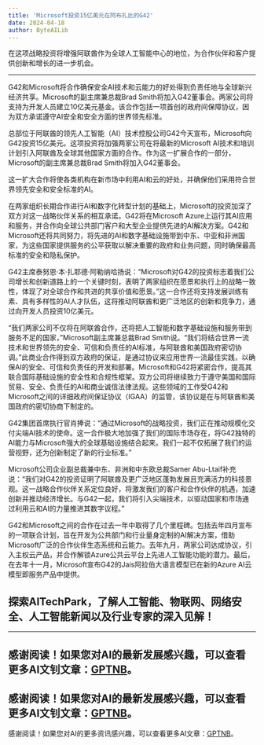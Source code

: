 ```yaml
---
title: 'Microsoft投资15亿美元在阿布扎比的G42'
date: 2024-04-18
author: ByteAILib
---
```


在这项战略投资将增强阿联酋作为全球人工智能中心的地位，为合作伙伴和客户提供创新和增长的进一步机会。

---
G42和Microsoft将合作确保安全AI技术和云能力的好处得到负责任地与全球新兴经济共享。Microsoft的副主席兼总裁Brad Smith将加入G42董事会。两家公司将支持为开发人员建立10亿美元基金。该合作包括一项首创的政府间保障协议，因为双方承诺遵守AI安全和安全方面的世界领先标准。

总部位于阿联酋的领先人工智能（AI）技术控股公司G42今天宣布，Microsoft向G42投资15亿美元。这项投资将加强两家公司在将最新的Microsoft AI技术和培训计划引入阿联酋及全球其他国家方面的合作。作为这一扩展合作的一部分，Microsoft的副主席兼总裁Brad Smith将加入G42董事会。

这一扩大合作将使各类机构在新市场中利用AI和云的好处，并确保他们采用符合世界领先安全和安全标准的AI。

在两家组织长期合作进行AI和数字化转型计划的基础上，Microsoft的投资加深了双方对这一战略伙伴关系的相互承诺。G42将在Microsoft Azure上运行其AI应用和服务，并合作向全球公共部门客户和大型企业提供先进的AI解决方案。G42和Microsoft还将共同努力，将先进的AI和数字基础设施带到中东、中亚和非洲国家，为这些国家提供服务的公平获取以解决重要的政府和业务问题，同时确保最高标准的安全和隐私保护。

G42主席泰努恩·本·扎耶德·阿勒纳哈扬说：“Microsoft对G42的投资标志着我们公司增长和创新道路上的一个关键时刻，表明了两家组织在愿景和执行上的战略一致性，体现了对全球合作和共进的共享价值和愿景。”这一合作还将支持发展训练有素、具有多样性的AI人才队伍，这将推动阿联酋和更广泛地区的创新和竞争力，通过向开发人员投资10亿美元。

“我们两家公司不仅将在阿联酋合作，还将把人工智能和数字基础设施和服务带到服务不足的国家，”Microsoft副主席兼总裁Brad Smith说。“我们将结合世界一流技术和世界领先的安全、可信和负责任的AI标准，与阿联酋和美国政府密切协调。”此商业合作得到双方政府的保证，是通过协议来应用世界一流最佳实践，以确保AI的安全、可信和负责任的开发和部署。Microsoft和G42将紧密合作，提高其联合国际基础设施的安全性和合规性框架。双方公司将继续致力于遵守美国和国际贸易、安全、负责任的AI和商业诚信法律法规。这些领域的工作受G42和Microsoft之间的详细政府间保证协议（IGAA）的监管，该协议是在与阿联酋和美国政府的密切协商下制定的。

G42集团首席执行官肖捧说：“通过Microsoft的战略投资，我们正在推动规模化交付尖端AI技术的使命。这一合作极大地加强了我们的国际市场存在，将G42独特的AI能力与Microsoft强大的全球基础设施结合起来。我们一起不仅拓展了我们的运营视野，还为创新制定了新的行业标准。”

Microsoft公司企业副总裁兼中东、非洲和中东欧总裁Samer Abu-Ltaif补充说：“我们对G42的投资证明了阿联酋及更广泛地区蓬勃发展且充满活力的科技景观。这一战略合作伙伴关系定位良好，将激发我们的客户和合作伙伴的机遇，加速创新并推动经济增长。与G42一起，我们将引入尖端技术，以驱动国家和市场通过利用云和AI的力量推进其数字议程。”

G42和Microsoft之间的合作在过去一年中取得了几个里程碑。包括去年四月宣布的一项联合计划，旨在开发为公共部门和行业量身定制的AI解决方案，借助Microsoft广泛的合作伙伴生态系统和云能力。去年九月，两家公司达成协议，引入主权云产品，并合作解锁Azure公共云平台上先进人工智能功能的潜力。最后，在去年十一月，Microsoft宣布G42的Jais阿拉伯大语言模型已在新的Azure AI云模型即服务产品中提供。

探索AITechPark，了解人工智能、物联网、网络安全、人工智能新闻以及行业专家的深入见解！
---

---
感谢阅读！如果您对AI的最新发展感兴趣，可以查看更多AI文钊文章：[GPTNB](https://gptnb.com)。
---
感谢阅读！如果您对AI的最新发展感兴趣，可以查看更多AI文钊文章：[GPTNB](https://gptnb.com)。
---
感谢阅读！如果您对AI的更多资讯感兴趣，可以查看更多AI文章：[GPTNB](https://gptnb.com)。